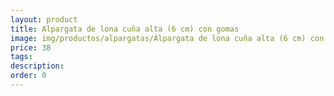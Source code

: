 ```yaml
---
layout: product
title: Alpargata de lona cuña alta (6 cm) con gomas 
image: img/productos/alpargatas/Alpargata de lona cuña alta (6 cm) con gomas =38.webp
price: 38
tags: 
description: 
order: 0
---
```

